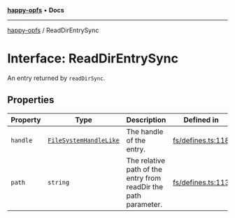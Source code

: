 [**happy-opfs**](../README.md) • **Docs**

***

[happy-opfs](../README.md) / ReadDirEntrySync

# Interface: ReadDirEntrySync

An entry returned by `readDirSync`.

## Properties

| Property | Type | Description | Defined in |
| ------ | ------ | ------ | ------ |
| `handle` | [`FileSystemHandleLike`](FileSystemHandleLike.md) | The handle of the entry. | [fs/defines.ts:118](https://github.com/JiangJie/happy-opfs/blob/e9fb685299dadc4e6e669ad2019dbf147a8f564a/src/fs/defines.ts#L118) |
| `path` | `string` | The relative path of the entry from readDir the path parameter. | [fs/defines.ts:113](https://github.com/JiangJie/happy-opfs/blob/e9fb685299dadc4e6e669ad2019dbf147a8f564a/src/fs/defines.ts#L113) |
